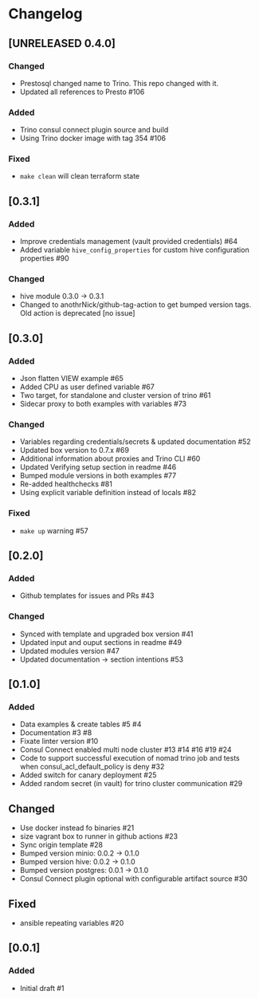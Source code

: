# Changelog

## [UNRELEASED 0.4.0]

### Changed

- Prestosql changed name to Trino. This repo changed with it. 
- Updated all references to Presto #106

### Added

- Trino consul connect plugin source and build
- Using Trino docker image with tag 354 #106

### Fixed

- `make clean` will clean terraform state

## [0.3.1]

### Added

- Improve credentials management (vault provided credentials) #64
- Added variable `hive_config_properties` for custom hive configuration properties #90

### Changed

- hive module 0.3.0 -> 0.3.1
- Changed to anothrNick/github-tag-action to get bumped version tags. Old action is deprecated [no issue]

## [0.3.0]

### Added
- Json flatten VIEW example #65
- Added CPU as user defined variable #67
- Two target, for standalone and cluster version of trino #61
- Sidecar proxy to both examples with variables #73

### Changed
- Variables regarding credentials/secrets & updated documentation #52
- Updated box version to 0.7.x #69
- Additional information about proxies and Trino CLI #60
- Updated Verifying setup section in readme #46
- Bumped module versions in both examples #77
- Re-added healthchecks #81
- Using explicit variable definition instead of locals #82

### Fixed
- `make up` warning #57

## [0.2.0]

### Added
- Github templates for issues and PRs #43

### Changed
- Synced with template and upgraded box version #41
- Updated input and ouput sections in readme #49
- Updated modules version #47
- Updated documentation -> section intentions #53

## [0.1.0]

### Added

- Data examples & create tables #5 #4
- Documentation #3 #8
- Fixate linter version #10
- Consul Connect enabled multi node cluster #13 #14 #16 #19 #24
- Code to support successful execution of nomad trino job and tests when consul_acl_default_policy is deny #32
- Added switch for canary deployment #25
- Added random secret (in vault) for trino cluster communication #29

## Changed

- Use docker instead fo binaries #21
- size vagrant box to runner in github actions #23
- Sync origin template #28
- Bumped version minio: 0.0.2 -> 0.1.0
- Bumped version hive: 0.0.2 -> 0.1.0
- Bumped version postgres: 0.0.1 -> 0.1.0
- Consul Connect plugin optional with configurable artifact source #30

## Fixed

- ansible repeating variables #20

## [0.0.1]

### Added

- Initial draft #1
